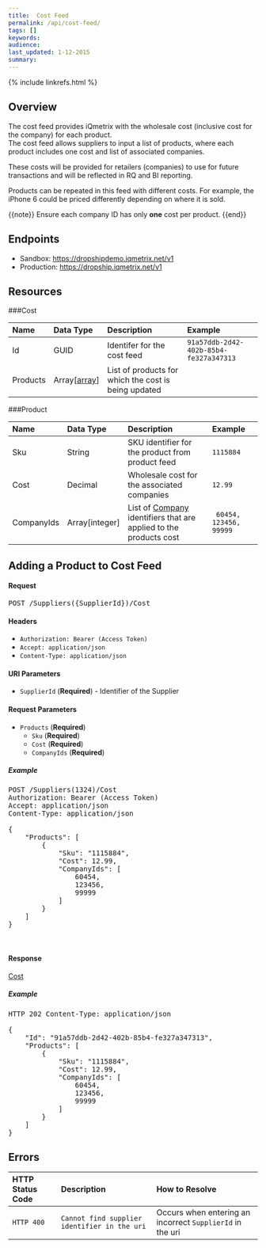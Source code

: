 ```yaml
---
title:  Cost Feed
permalink: /api/cost-feed/
tags: []
keywords: 
audience: 
last_updated: 1-12-2015
summary: 
---
```

{% include linkrefs.html %}


## Overview

The cost feed provides iQmetrix with the wholesale cost (inclusive cost for the company) for each product.  
The cost feed allows suppliers to input a list of products, where each product includes one cost and list of associated companies.

These costs will be provided for retailers (companies) to use for future transactions and will be reflected in RQ and BI reporting. 

Products can be repeated in this feed with different costs. For example, the iPhone 6 could be priced differently depending on where it is sold. 

{{note}} 
Ensure each company ID has only <strong>one</strong> cost per product.
{{end}}


## Endpoints

* Sandbox: <a href="https://dropshipdemo.iqmetrix.net/v1">https://dropshipdemo.iqmetrix.net/v1</a>
* Production: <a href="https://dropship.iqmetrix.net/v1">https://dropship.iqmetrix.net/v1</a>

## Resources

###Cost

| Name | Data Type | Description | Example |
|:-----|:----------|:------------|:--------|
| Id | GUID | Identifer for the cost feed | `91a57ddb-2d42-402b-85b4-fe327a347313` |
| Products | Array[[array](#array)] | List of products for which the cost is being updated |  |

###Product

| Name | Data Type | Description | Example |
|:-----|:----------|:------------|:--------|
| Sku | String | SKU identifier for the product from product feed | `1115884` |
| Cost | Decimal | Wholesale cost for the associated companies | `12.99` |
| CompanyIds | Array[integer] | List of [Company](/api/company-tree#company) identifiers that are applied to the products cost | ` 60454, 123456, 99999` |






<h2 id='adding-a-product-to-cost-feed' class='clickable-header top-level-header'>Adding a Product to Cost Feed</h2>

<p>

</p>

<h4>Request</h4>

<pre>
POST /Suppliers({SupplierId})/Cost
</pre>

#### Headers


* `Authorization: Bearer (Access Token)`
* `Accept: application/json`
* `Content-Type: application/json`



#### URI Parameters


* `SupplierId` (**Required**)  - Identifier of the Supplier 



#### Request Parameters

  
  * `Products` (**Required**)
    * `Sku` (**Required**)
    * `Cost` (**Required**)
    * `CompanyIds` (**Required**)


<h5>Example</h5>

<pre>
POST /Suppliers(1324)/Cost
Authorization: Bearer (Access Token)
Accept: application/json
Content-Type: application/json

{
    "Products": [
        {
            "Sku": "1115884",
            "Cost": 12.99,
            "CompanyIds": [
                60454,
                123456,
                99999
            ]
        }
    ]
}


</pre>

#### Response


[Cost](#cost)

<h5>Example</h5>

<pre>
HTTP 202 Content-Type: application/json

{
    "Id": "91a57ddb-2d42-402b-85b4-fe327a347313",
    "Products": [
        {
            "Sku": "1115884",
            "Cost": 12.99,
            "CompanyIds": [
                60454,
                123456,
                99999
            ]
        }
    ]
}</pre>



## Errors

| HTTP Status Code | Description | How to Resolve |
|:-----------------|:------------|:---------------|
| `HTTP 400` | `Cannot find supplier identifier in the uri` | Occurs when entering an incorrect `SupplierId` in the uri |
